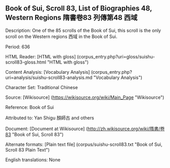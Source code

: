 ## Book of Sui, Scroll 83, List of Biographies 48, Western Regions 隋書卷83 列傳第48 西域

Description: One of the 85 scrolls of the Book of Sui, this scroll is the only scroll on the Western regions 西域 in the Book of Sui.

Period: 636

HTML Reader: [HTML with gloss] (corpus_entry.php?uri=gloss/suishu-scroll83-gloss.html "HTML with gloss")

Content Analysis: [Vocabulary Analysis] (corpus_entry.php?uri=analysis/suishu-scroll83-analysis.md "Vocabulary Analysis")

Character Set: Traditional Chinese

Source: [Wikisource] (https://wikisource.org/wiki/Main_Page "Wikisource")

Reference: Book of Sui

Attributed to: Yan Shigu 顏師古 and others

Document: [Document at Wikisource] (http://zh.wikisource.org/wiki/隋書/卷83 "Book of Sui, Scroll 83")

Alternate formats: [Plain text file] (corpus/suishu-scroll83.txt "Book of Sui, Scroll 83 Plain Text")

English translations: None